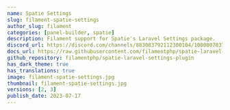 ```yaml
---
name: Spatie Settings
slug: filament-spatie-settings
author_slug: filament
categories: [panel-builder, spatie]
description: Filament support for Spatie's Laravel Settings package.
discord_url: https://discord.com/channels/883083792112300104/1080807837833384017
docs_url: https://raw.githubusercontent.com/filamentphp/spatie-laravel-settings-plugin/3.x/README.md
github_repository: filamentphp/spatie-laravel-settings-plugin
has_dark_theme: true
has_translations: true
image: filament-spatie-settings.jpg
thumbnail: filament-spatie-settings.jpg
versions: [2, 3]
publish_date: 2023-07-17
---
```

